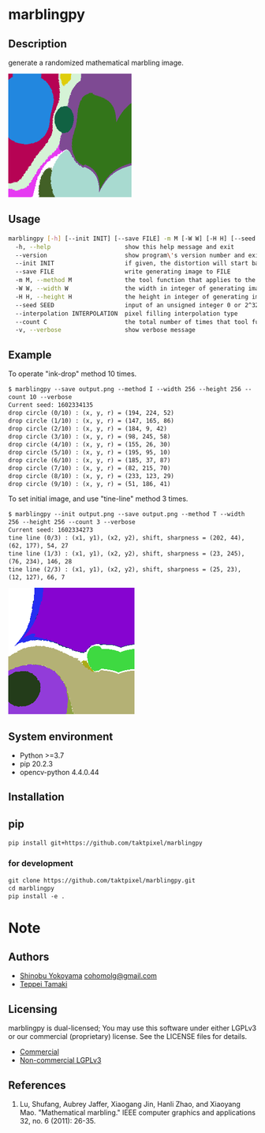 # marblingpy

## Description

generate a randomized mathematical marbling image.

![logo.png](logo.png "logo.png")

## Usage

```bash
marblingpy [-h] [--init INIT] [--save FILE] -m M [-W W] [-H H] [--seed SEED] [--count C]
  -h, --help                     show this help message and exit
  --version                      show program\'s version number and exit
  --init INIT                    if given, the distortion will start based from the image (png) file
  --save FILE                    write generating image to FILE
  -m M, --method M               the tool function that applies to the image; I=ink-drop, T=tine-line.
  -W W, --width W                the width in integer of generating image file (gif)
  -H H, --height H               the height in integer of generating image file (gif)
  --seed SEED                    input of an unsigned integer 0 or 2^32-1 to the algorithm that generates pseudo-random numbers throughout the program. the same seed produces the same result.
  --interpolation INTERPOLATION  pixel filling interpolation type
  --count C                      the total number of times that tool functions shall be applied to render an image
  -v, --verbose                  show verbose message
```

## Example

To operate "ink-drop" method 10 times.
```
$ marblingpy --save output.png --method I --width 256 --height 256 --count 10 --verbose
Current seed: 1602334135
drop circle (0/10) : (x, y, r) = (194, 224, 52)
drop circle (1/10) : (x, y, r) = (147, 165, 86)
drop circle (2/10) : (x, y, r) = (184, 9, 42)
drop circle (3/10) : (x, y, r) = (98, 245, 58)
drop circle (4/10) : (x, y, r) = (155, 26, 30)
drop circle (5/10) : (x, y, r) = (195, 95, 10)
drop circle (6/10) : (x, y, r) = (185, 37, 87)
drop circle (7/10) : (x, y, r) = (82, 215, 70)
drop circle (8/10) : (x, y, r) = (233, 123, 29)
drop circle (9/10) : (x, y, r) = (51, 186, 41)
```

To set initial image, and use "tine-line" method 3 times.
```
$ marblingpy --init output.png --save output.png --method T --width 256 --height 256 --count 3 --verbose
Current seed: 1602334273
tine line (0/3) : (x1, y1), (x2, y2), shift, sharpness = (202, 44), (62, 177), 54, 27
tine line (1/3) : (x1, y1), (x2, y2), shift, sharpness = (23, 245), (76, 234), 146, 28
tine line (2/3) : (x1, y1), (x2, y2), shift, sharpness = (25, 23), (12, 127), 66, 7
```

![example.png](example.png "example.png")


## System environment

* Python >=3.7
* pip 20.2.3
* opencv-python 4.4.0.44

## Installation

## pip

```bash
pip install git+https://github.com/taktpixel/marblingpy
```

### for development
```
git clone https://github.com/taktpixel/marblingpy.git
cd marblingpy
pip install -e .
```

# Note

## Authors

 - [Shinobu Yokoyama](https://github.com/cohom) <cohomolg@gmail.com>
 - [Teppei Tamaki](https://github.com/leetmikeal/)

## Licensing

marblingpy is dual-licensed; You may use this software under either LGPLv3 or our commercial (proprietary) license. See the LICENSE files for details.

 - [Commercial](LICENSE.Commercial)
 - [Non-commercial LGPLv3](LICENSE.LGPLv3)

## References

1. Lu, Shufang, Aubrey Jaffer, Xiaogang Jin, Hanli Zhao, and Xiaoyang Mao. "Mathematical marbling." IEEE computer graphics and applications 32, no. 6 (2011): 26-35.
